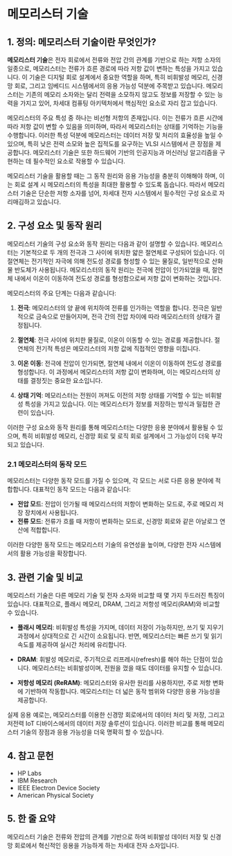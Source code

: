 # 메모리스터 기술

## 1. 정의: **메모리스터 기술**이란 무엇인가?
**메모리스터 기술**은 전자 회로에서 전류와 전압 간의 관계를 기반으로 하는 저항 소자의 일종으로, 메모리스터는 전류가 흐른 경로에 따라 저항 값이 변하는 특성을 가지고 있습니다. 이 기술은 디지털 회로 설계에서 중요한 역할을 하며, 특히 비휘발성 메모리, 신경망 회로, 그리고 임베디드 시스템에서의 응용 가능성 덕분에 주목받고 있습니다. 메모리스터는 기존의 메모리 소자와는 달리 전력을 소모하지 않고도 정보를 저장할 수 있는 능력을 가지고 있어, 차세대 컴퓨팅 아키텍처에서 핵심적인 요소로 자리 잡고 있습니다.

메모리스터의 주요 특성 중 하나는 비선형 저항의 존재입니다. 이는 전류가 흐른 시간에 따라 저항 값이 변할 수 있음을 의미하며, 따라서 메모리스터는 상태를 기억하는 기능을 수행합니다. 이러한 특성 덕분에 메모리스터는 데이터 저장 및 처리의 효율성을 높일 수 있으며, 특히 낮은 전력 소모와 높은 집적도를 요구하는 VLSI 시스템에서 큰 장점을 제공합니다. 메모리스터 기술은 또한 하드웨어 기반의 인공지능과 머신러닝 알고리즘을 구현하는 데 필수적인 요소로 작용할 수 있습니다.

메모리스터 기술을 활용할 때는 그 동작 원리와 응용 가능성을 충분히 이해해야 하며, 이는 회로 설계 시 메모리스터의 특성을 최대한 활용할 수 있도록 돕습니다. 따라서 메모리스터 기술은 단순한 저항 소자를 넘어, 차세대 전자 시스템에서 필수적인 구성 요소로 자리매김하고 있습니다.

## 2. 구성 요소 및 동작 원리
메모리스터 기술의 구성 요소와 동작 원리는 다음과 같이 설명할 수 있습니다. 메모리스터는 기본적으로 두 개의 전극과 그 사이에 위치한 얇은 절연체로 구성되어 있습니다. 이 절연체는 전기적인 자극에 의해 전도성 경로를 형성할 수 있는 물질로, 일반적으로 산화물 반도체가 사용됩니다. 메모리스터의 동작 원리는 전극에 전압이 인가되었을 때, 절연체 내에서 이온이 이동하여 전도성 경로를 형성함으로써 저항 값이 변화하는 것입니다.

메모리스터의 주요 단계는 다음과 같습니다:

1. **전극**: 메모리스터의 양 끝에 위치하여 전류를 인가하는 역할을 합니다. 전극은 일반적으로 금속으로 만들어지며, 전극 간의 전압 차이에 따라 메모리스터의 상태가 결정됩니다.

2. **절연체**: 전극 사이에 위치한 물질로, 이온이 이동할 수 있는 경로를 제공합니다. 절연체의 전기적 특성은 메모리스터의 저항 값에 직접적인 영향을 미칩니다.

3. **이온 이동**: 전극에 전압이 인가되면, 절연체 내에서 이온이 이동하여 전도성 경로를 형성합니다. 이 과정에서 메모리스터의 저항 값이 변화하며, 이는 메모리스터의 상태를 결정짓는 중요한 요소입니다.

4. **상태 기억**: 메모리스터는 전원이 꺼져도 이전의 저항 상태를 기억할 수 있는 비휘발성 특성을 가지고 있습니다. 이는 메모리스터가 정보를 저장하는 방식과 밀접한 관련이 있습니다.

이러한 구성 요소와 동작 원리를 통해 메모리스터는 다양한 응용 분야에서 활용될 수 있으며, 특히 비휘발성 메모리, 신경망 회로 및 로직 회로 설계에서 그 가능성이 더욱 부각되고 있습니다.

### 2.1 메모리스터의 동작 모드
메모리스터는 다양한 동작 모드를 가질 수 있으며, 각 모드는 서로 다른 응용 분야에 적합합니다. 대표적인 동작 모드는 다음과 같습니다:

- **전압 모드**: 전압이 인가될 때 메모리스터의 저항이 변화하는 모드로, 주로 메모리 저장 장치에서 사용됩니다.
- **전류 모드**: 전류가 흐를 때 저항이 변화하는 모드로, 신경망 회로와 같은 아날로그 연산에 적합합니다.

이러한 다양한 동작 모드는 메모리스터 기술의 유연성을 높이며, 다양한 전자 시스템에서의 활용 가능성을 확장합니다.

## 3. 관련 기술 및 비교
메모리스터 기술은 다른 메모리 기술 및 전자 소자와 비교할 때 몇 가지 두드러진 특징이 있습니다. 대표적으로, 플래시 메모리, DRAM, 그리고 저항성 메모리(RAM)와 비교할 수 있습니다.

- **플래시 메모리**: 비휘발성 특성을 가지며, 데이터 저장이 가능하지만, 쓰기 및 지우기 과정에서 상대적으로 긴 시간이 소요됩니다. 반면, 메모리스터는 빠른 쓰기 및 읽기 속도를 제공하여 실시간 처리에 유리합니다.

- **DRAM**: 휘발성 메모리로, 주기적으로 리프레시(refresh)를 해야 하는 단점이 있습니다. 메모리스터는 비휘발성이며, 전원을 껐을 때도 데이터를 유지할 수 있습니다.

- **저항성 메모리 (ReRAM)**: 메모리스터와 유사한 원리를 사용하지만, 주로 저항 변화에 기반하여 작동합니다. 메모리스터는 더 넓은 동작 범위와 다양한 응용 가능성을 제공합니다.

실제 응용 예로는, 메모리스터를 이용한 신경망 회로에서의 데이터 처리 및 저장, 그리고 저전력 IoT 디바이스에서의 데이터 저장 솔루션이 있습니다. 이러한 비교를 통해 메모리스터 기술의 장점과 응용 가능성을 더욱 명확히 할 수 있습니다.

## 4. 참고 문헌
- HP Labs
- IBM Research
- IEEE Electron Device Society
- American Physical Society

## 5. 한 줄 요약
메모리스터 기술은 전류와 전압의 관계를 기반으로 하여 비휘발성 데이터 저장 및 신경망 회로에서 혁신적인 응용을 가능하게 하는 차세대 전자 소자입니다.